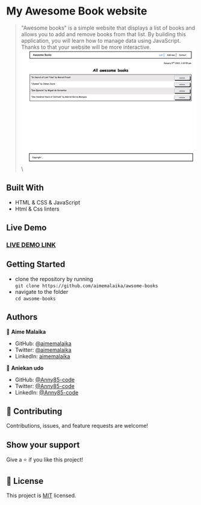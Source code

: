 # My Awesome Book website
> "Awesome books" is a simple website that displays a list of books and allows you to add and remove books from that list. By building this application, you will learn how to manage data using JavaScript. Thanks to that your website will be more interactive.
![screenshot](./image/Screenshot.png)\

## Built With
- HTML & CSS & JavaScript
- Html & Css linters
## Live Demo
### [LIVE DEMO LINK](https://aimemalaika.github.io/awsome-books/)
## Getting Started
- clone the repository by running\
    `git clone https://github.com/aimemalaika/awsome-books`
- navigate to the folder\
    `cd awsome-books`
## Authors 

👤 **Aime Malaika**
- GitHub: [@aimemalaika](https://github.com/aimemalaika)
- Twitter: [@aimemalaika](https://twitter.com/Aime_Malaika)
- LinkedIn: [aimemalaika](https://linkedin.com/in/aimemalaika)

👤 **Aniekan udo**
- GitHub: [@Anny85-code](https://github.com/Anny85-code)
- Twitter: [@Anny85-code](https://twitter.com/Anny85-code)
- LinkedIn: [@Anny85-code](https://www.linkedin.com/in/Anny85-code/)

## :handshake: Contributing
Contributions, issues, and feature requests are welcome!
## Show your support
Give a :star:️ if you like this project!
## :memo: License
This project is [MIT](./MIT.md) licensed.
